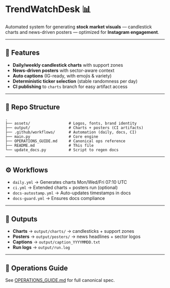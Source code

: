 # TrendWatchDesk 📊

Automated system for generating **stock market visuals** — candlestick charts and news-driven posters — optimized for **Instagram engagement**.

---

## 🚀 Features

- **Daily/weekly candlestick charts** with support zones
- **News-driven posters** with sector-aware context
- **Auto captions** (IG-ready, with emojis & variety)
- **Deterministic ticker selection** (stable randomness per day)
- **CI publishing** to `charts` branch for easy artifact access

---

## 📂 Repo Structure

```text
.
├── assets/                 # Logos, fonts, brand identity
├── output/                 # Charts + posters (CI artifacts)
├── .github/workflows/      # Automation (daily, docs, CI)
├── main.py                 # Core engine
├── OPERATIONS_GUIDE.md     # Canonical ops reference
├── README.md               # This file
└── update_docs.py          # Script to regen docs
```

---

## ⚙️ Workflows

- `daily.yml` → Generates charts Mon/Wed/Fri 07:10 UTC  
- `ci.yml` → Extended charts + posters run (optional)  
- `docs-autostamp.yml` → Auto-updates timestamps in docs  
- `docs-guard.yml` → Ensures docs compliance  

---

## 📸 Outputs

- **Charts** → `output/charts/` → candlesticks + support zones  
- **Posters** → `output/posters/` → news headlines + sector logos  
- **Captions** → `output/caption_YYYYMMDD.txt`  
- **Run logs** → `output/run.log`  

---

## 📖 Operations Guide

See [OPERATIONS_GUIDE.md](OPERATIONS_GUIDE.md) for full canonical spec.
